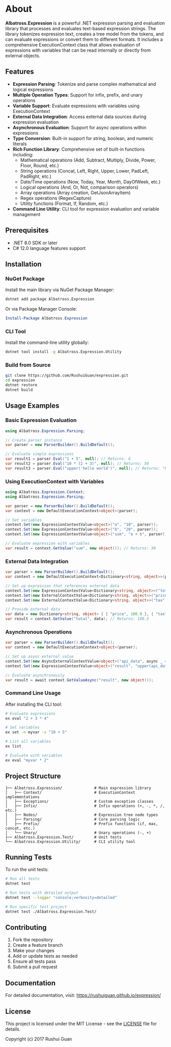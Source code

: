 # About

**Albatross.Expression** is a powerful .NET expression parsing and evaluation library that processes and evaluates text-based expression strings. The library tokenizes expression text, creates a tree model from the tokens, and can evaluate expressions or convert them to different formats. It includes a comprehensive ExecutionContext class that allows evaluation of expressions with variables that can be read internally or directly from external objects.

## Features

- **Expression Parsing**: Tokenize and parse complex mathematical and logical expressions
- **Multiple Operation Types**: Support for infix, prefix, and unary operations
- **Variable Support**: Evaluate expressions with variables using ExecutionContext
- **External Data Integration**: Access external data sources during expression evaluation
- **Asynchronous Evaluation**: Support for async operations within expressions
- **Type Conversion**: Built-in support for string, boolean, and numeric literals
- **Rich Function Library**: Comprehensive set of built-in functions including:
	- Mathematical operations (Add, Subtract, Multiply, Divide, Power, Floor, Round, etc.)
	- String operations (Concat, Left, Right, Upper, Lower, PadLeft, PadRight, etc.)
	- Date/Time operations (Now, Today, Year, Month, DayOfWeek, etc.)
	- Logical operations (And, Or, Not, comparison operators)
	- Array operations (Array creation, GetJsonArrayItem)
	- Regex operations (RegexCapture)
	- Utility functions (Format, If, Random, etc.)
- **Command Line Utility**: CLI tool for expression evaluation and variable management

## Prerequisites

- .NET 8.0 SDK or later
- C# 12.0 language features support

## Installation

### NuGet Package

Install the main library via NuGet Package Manager:

```bash
dotnet add package Albatross.Expression
```

Or via Package Manager Console:

```powershell
Install-Package Albatross.Expression
```

### CLI Tool

Install the command-line utility globally:

```bash
dotnet tool install -g Albatross.Expression.Utility
```

### Build from Source

```bash
git clone https://github.com/RushuiGuan/expression.git
cd expression
dotnet restore
dotnet build
```

## Usage Examples

### Basic Expression Evaluation

```csharp
using Albatross.Expression.Parsing;

// Create parser instance
var parser = new ParserBuilder().BuildDefault();

// Evaluate simple expressions
var result1 = parser.Eval("1 + 5", null); // Returns: 6
var result2 = parser.Eval("10 * (2 + 3)", null); // Returns: 50
var result3 = parser.Eval("upper('hello world')", null); // Returns: "HELLO WORLD"
```

### Using ExecutionContext with Variables

```csharp
using Albatross.Expression.Context;
using Albatross.Expression.Parsing;

var parser = new ParserBuilder().BuildDefault();
var context = new DefaultExecutionContext<object>(parser);

// Set variables
context.Set(new ExpressionContextValue<object>("a", "10", parser));
context.Set(new ExpressionContextValue<object>("b", "20", parser)); 
context.Set(new ExpressionContextValue<object>("sum", "a + b", parser));

// Evaluate expression with variables
var result = context.GetValue("sum", new object()); // Returns: 30
```

### External Data Integration

```csharp
var parser = new ParserBuilder().BuildDefault();
var context = new DefaultExecutionContext<Dictionary<string, object>>(parser);

// Set up expression that references external data
context.Set(new ExpressionContextValue<Dictionary<string, object>>("total", "price + tax", parser));
context.Set(new ExternalContextValue<Dictionary<string, object>>("price", dict => dict["price"]));
context.Set(new ExternalContextValue<Dictionary<string, object>>("tax", dict => dict["tax"]));

// Provide external data
var data = new Dictionary<string, object> { { "price", 100.0 }, { "tax", 8.5 } };
var result = context.GetValue("total", data); // Returns: 108.5
```

### Asynchronous Operations

```csharp
var parser = new ParserBuilder().BuildDefault();
var context = new DefaultExecutionContext<object>(parser);

// Set up async external value
context.Set(new AsyncExternalContextValue<object>("api_data", async _ => await FetchDataAsync()));
context.Set(new ExpressionContextValue<object>("result", "upper(api_data)", parser));

// Evaluate asynchronously
var result = await context.GetValueAsync("result", new object());
```

### Command Line Usage

After installing the CLI tool:

```bash
# Evaluate expressions
ex eval "2 + 3 * 4"

# Set variables
ex set -n myvar -v "10 + 5" 

# List all variables
ex list

# Evaluate with variables
ex eval "myvar * 2"
```

## Project Structure

```
├── Albatross.Expression/              # Main expression library
│   ├── Context/                       # ExecutionContext implementations
│   ├── Exceptions/                    # Custom exception classes
│   ├── Infix/                         # Infix operations (+, -, *, /, etc.)
│   ├── Nodes/                         # Expression tree node types
│   ├── Parsing/                       # Core parsing logic
│   ├── Prefix/                        # Prefix functions (if, max, concat, etc.)
│   └── Unary/                         # Unary operations (-, +)
├── Albatross.Expression.Test/         # Unit tests
└── Albatross.Expression.Utility/      # CLI utility tool
```

## Running Tests

To run the unit tests:

```bash
# Run all tests
dotnet test

# Run tests with detailed output
dotnet test --logger "console;verbosity=detailed"

# Run specific test project
dotnet test ./Albatross.Expression.Test/
```

## Contributing

1. Fork the repository
2. Create a feature branch
3. Make your changes
4. Add or update tests as needed
5. Ensure all tests pass
6. Submit a pull request

## Documentation

For detailed documentation, visit: https://rushuiguan.github.io/expression/

## License

This project is licensed under the MIT License - see the [LICENSE](LICENSE) file for details.

Copyright (c) 2017 Rushui Guan
